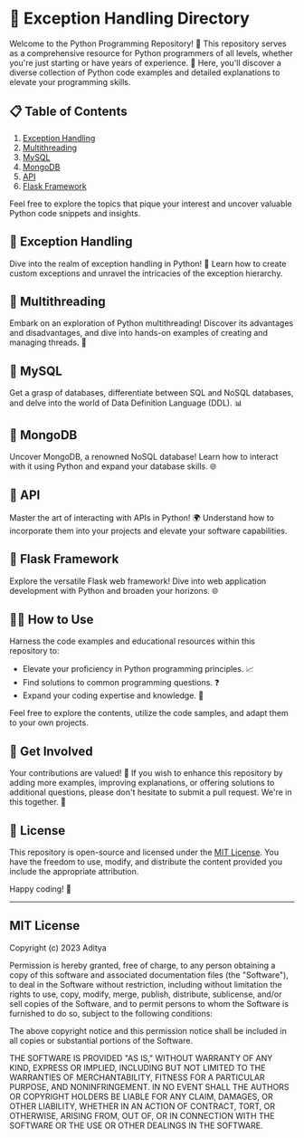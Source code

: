 # 🐍 Exception Handling Directory

Welcome to the Python Programming Repository! 🚀 This repository serves as a comprehensive resource for Python programmers of all levels, whether you're just starting or have years of experience. 🐾 Here, you'll discover a diverse collection of Python code examples and detailed explanations to elevate your programming skills.

## 📋 Table of Contents

1. [Exception Handling](#-exception-handling)
2. [Multithreading](#-multithreading)
3. [MySQL](#-mysql)
4. [MongoDB](#-mongodb)
5. [API](#-api)
6. [Flask Framework](#-flask-framework)

Feel free to explore the topics that pique your interest and uncover valuable Python code snippets and insights.

## 🚀 Exception Handling

Dive into the realm of exception handling in Python! 🚦 Learn how to create custom exceptions and unravel the intricacies of the exception hierarchy.

## 🚀 Multithreading

Embark on an exploration of Python multithreading! Discover its advantages and disadvantages, and dive into hands-on examples of creating and managing threads. 🧵

## 🚀 MySQL

Get a grasp of databases, differentiate between SQL and NoSQL databases, and delve into the world of Data Definition Language (DDL). 📊

## 🚀 MongoDB

Uncover MongoDB, a renowned NoSQL database! Learn how to interact with it using Python and expand your database skills. 🌐

## 🚀 API

Master the art of interacting with APIs in Python! 🌍 Understand how to incorporate them into your projects and elevate your software capabilities.

## 🚀 Flask Framework

Explore the versatile Flask web framework! Dive into web application development with Python and broaden your horizons. 🌐

## 🧑‍💻 How to Use

Harness the code examples and educational resources within this repository to:

- Elevate your proficiency in Python programming principles. 📈
- Find solutions to common programming questions. ❓
- Expand your coding expertise and knowledge. 🧠

Feel free to explore the contents, utilize the code samples, and adapt them to your own projects.

## 🤝 Get Involved

Your contributions are valued! 🙌 If you wish to enhance this repository by adding more examples, improving explanations, or offering solutions to additional questions, please don't hesitate to submit a pull request. We're in this together. 🌟

## 📄 License

This repository is open-source and licensed under the [MIT License](#-mit-license). You have the freedom to use, modify, and distribute the content provided you include the appropriate attribution.

Happy coding! 🚀

---

## MIT License

Copyright (c) 2023 Aditya

Permission is hereby granted, free of charge, to any person obtaining a copy
of this software and associated documentation files (the "Software"), to deal
in the Software without restriction, including without limitation the rights
to use, copy, modify, merge, publish, distribute, sublicense, and/or sell
copies of the Software, and to permit persons to whom the Software is
furnished to do so, subject to the following conditions:

The above copyright notice and this permission notice shall be included in all
copies or substantial portions of the Software.

THE SOFTWARE IS PROVIDED "AS IS," WITHOUT WARRANTY OF ANY KIND, EXPRESS OR
IMPLIED, INCLUDING BUT NOT LIMITED TO THE WARRANTIES OF MERCHANTABILITY,
FITNESS FOR A PARTICULAR PURPOSE, AND NONINFRINGEMENT. IN NO EVENT SHALL THE
AUTHORS OR COPYRIGHT HOLDERS BE LIABLE FOR ANY CLAIM, DAMAGES, OR OTHER
LIABILITY, WHETHER IN AN ACTION OF CONTRACT, TORT, OR OTHERWISE, ARISING FROM,
OUT OF, OR IN CONNECTION WITH THE SOFTWARE OR THE USE OR OTHER DEALINGS IN THE
SOFTWARE.
